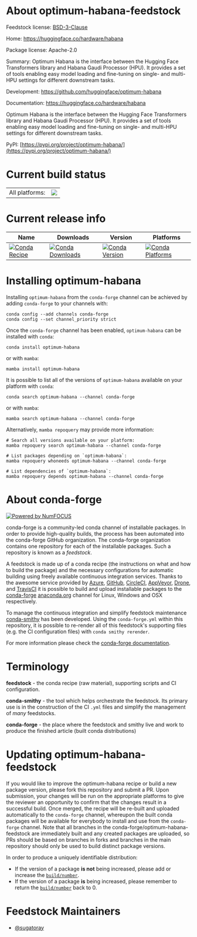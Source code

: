 About optimum-habana-feedstock
==============================

Feedstock license: [BSD-3-Clause](https://github.com/conda-forge/optimum-habana-feedstock/blob/main/LICENSE.txt)

Home: https://huggingface.co/hardware/habana

Package license: Apache-2.0

Summary: Optimum Habana is the interface between the Hugging Face Transformers library
and Habana Gaudi Processor (HPU). It provides a set of tools enabling easy model
loading and fine-tuning on single- and multi-HPU settings for different downstream tasks.


Development: https://github.com/huggingface/optimum-habana

Documentation: https://huggingface.co/hardware/habana

Optimum Habana is the interface between the Hugging Face Transformers library
and Habana Gaudi Processor (HPU). It provides a set of tools enabling easy model
loading and fine-tuning on single- and multi-HPU settings for different downstream tasks.

PyPI: [https://pypi.org/project/optimum-habana/](https://pypi.org/project/optimum-habana/)


Current build status
====================


<table><tr><td>All platforms:</td>
    <td>
      <a href="https://dev.azure.com/conda-forge/feedstock-builds/_build/latest?definitionId=16912&branchName=main">
        <img src="https://dev.azure.com/conda-forge/feedstock-builds/_apis/build/status/optimum-habana-feedstock?branchName=main">
      </a>
    </td>
  </tr>
</table>

Current release info
====================

| Name | Downloads | Version | Platforms |
| --- | --- | --- | --- |
| [![Conda Recipe](https://img.shields.io/badge/recipe-optimum--habana-green.svg)](https://anaconda.org/conda-forge/optimum-habana) | [![Conda Downloads](https://img.shields.io/conda/dn/conda-forge/optimum-habana.svg)](https://anaconda.org/conda-forge/optimum-habana) | [![Conda Version](https://img.shields.io/conda/vn/conda-forge/optimum-habana.svg)](https://anaconda.org/conda-forge/optimum-habana) | [![Conda Platforms](https://img.shields.io/conda/pn/conda-forge/optimum-habana.svg)](https://anaconda.org/conda-forge/optimum-habana) |

Installing optimum-habana
=========================

Installing `optimum-habana` from the `conda-forge` channel can be achieved by adding `conda-forge` to your channels with:

```
conda config --add channels conda-forge
conda config --set channel_priority strict
```

Once the `conda-forge` channel has been enabled, `optimum-habana` can be installed with `conda`:

```
conda install optimum-habana
```

or with `mamba`:

```
mamba install optimum-habana
```

It is possible to list all of the versions of `optimum-habana` available on your platform with `conda`:

```
conda search optimum-habana --channel conda-forge
```

or with `mamba`:

```
mamba search optimum-habana --channel conda-forge
```

Alternatively, `mamba repoquery` may provide more information:

```
# Search all versions available on your platform:
mamba repoquery search optimum-habana --channel conda-forge

# List packages depending on `optimum-habana`:
mamba repoquery whoneeds optimum-habana --channel conda-forge

# List dependencies of `optimum-habana`:
mamba repoquery depends optimum-habana --channel conda-forge
```


About conda-forge
=================

[![Powered by
NumFOCUS](https://img.shields.io/badge/powered%20by-NumFOCUS-orange.svg?style=flat&colorA=E1523D&colorB=007D8A)](https://numfocus.org)

conda-forge is a community-led conda channel of installable packages.
In order to provide high-quality builds, the process has been automated into the
conda-forge GitHub organization. The conda-forge organization contains one repository
for each of the installable packages. Such a repository is known as a *feedstock*.

A feedstock is made up of a conda recipe (the instructions on what and how to build
the package) and the necessary configurations for automatic building using freely
available continuous integration services. Thanks to the awesome service provided by
[Azure](https://azure.microsoft.com/en-us/services/devops/), [GitHub](https://github.com/),
[CircleCI](https://circleci.com/), [AppVeyor](https://www.appveyor.com/),
[Drone](https://cloud.drone.io/welcome), and [TravisCI](https://travis-ci.com/)
it is possible to build and upload installable packages to the
[conda-forge](https://anaconda.org/conda-forge) [anaconda.org](https://anaconda.org/)
channel for Linux, Windows and OSX respectively.

To manage the continuous integration and simplify feedstock maintenance
[conda-smithy](https://github.com/conda-forge/conda-smithy) has been developed.
Using the ``conda-forge.yml`` within this repository, it is possible to re-render all of
this feedstock's supporting files (e.g. the CI configuration files) with ``conda smithy rerender``.

For more information please check the [conda-forge documentation](https://conda-forge.org/docs/).

Terminology
===========

**feedstock** - the conda recipe (raw material), supporting scripts and CI configuration.

**conda-smithy** - the tool which helps orchestrate the feedstock.
                   Its primary use is in the construction of the CI ``.yml`` files
                   and simplify the management of *many* feedstocks.

**conda-forge** - the place where the feedstock and smithy live and work to
                  produce the finished article (built conda distributions)


Updating optimum-habana-feedstock
=================================

If you would like to improve the optimum-habana recipe or build a new
package version, please fork this repository and submit a PR. Upon submission,
your changes will be run on the appropriate platforms to give the reviewer an
opportunity to confirm that the changes result in a successful build. Once
merged, the recipe will be re-built and uploaded automatically to the
`conda-forge` channel, whereupon the built conda packages will be available for
everybody to install and use from the `conda-forge` channel.
Note that all branches in the conda-forge/optimum-habana-feedstock are
immediately built and any created packages are uploaded, so PRs should be based
on branches in forks and branches in the main repository should only be used to
build distinct package versions.

In order to produce a uniquely identifiable distribution:
 * If the version of a package **is not** being increased, please add or increase
   the [``build/number``](https://docs.conda.io/projects/conda-build/en/latest/resources/define-metadata.html#build-number-and-string).
 * If the version of a package **is** being increased, please remember to return
   the [``build/number``](https://docs.conda.io/projects/conda-build/en/latest/resources/define-metadata.html#build-number-and-string)
   back to 0.

Feedstock Maintainers
=====================

* [@sugatoray](https://github.com/sugatoray/)

